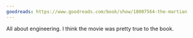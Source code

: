 ```yaml
---
goodreads: https://www.goodreads.com/book/show/18007564-the-martian
---
```


All about engineering. I think the movie was pretty true to the book.
